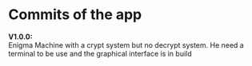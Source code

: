 # Commits of the app

**V1.0.0:**\
Enigma Machine with a crypt system but no decrypt system.
He need a terminal to be use and the graphical interface is in build